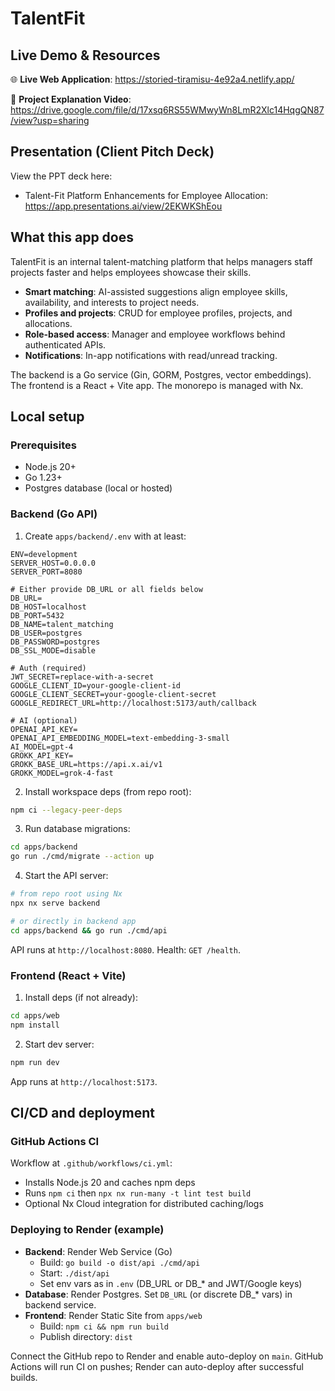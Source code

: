 # TalentFit

## Live Demo & Resources

🌐 **Live Web Application**: https://storied-tiramisu-4e92a4.netlify.app/

🎥 **Project Explanation Video**: https://drive.google.com/file/d/17xsq6RS55WMwyWn8LmR2Xlc14HqgQN87/view?usp=sharing

## Presentation (Client Pitch Deck)

View the PPT deck here:

- Talent-Fit Platform Enhancements for Employee Allocation: https://app.presentations.ai/view/2EKWKShEou


## What this app does


TalentFit is an internal talent-matching platform that helps managers staff projects faster and helps employees showcase their skills.

- **Smart matching**: AI-assisted suggestions align employee skills, availability, and interests to project needs.
- **Profiles and projects**: CRUD for employee profiles, projects, and allocations.
- **Role-based access**: Manager and employee workflows behind authenticated APIs.
- **Notifications**: In-app notifications with read/unread tracking.

The backend is a Go service (Gin, GORM, Postgres, vector embeddings). The frontend is a React + Vite app. The monorepo is managed with Nx.


## Local setup

### Prerequisites

- Node.js 20+
- Go 1.23+
- Postgres database (local or hosted)

### Backend (Go API)

1) Create `apps/backend/.env` with at least:

```env
ENV=development
SERVER_HOST=0.0.0.0
SERVER_PORT=8080

# Either provide DB_URL or all fields below
DB_URL=
DB_HOST=localhost
DB_PORT=5432
DB_NAME=talent_matching
DB_USER=postgres
DB_PASSWORD=postgres
DB_SSL_MODE=disable

# Auth (required)
JWT_SECRET=replace-with-a-secret
GOOGLE_CLIENT_ID=your-google-client-id
GOOGLE_CLIENT_SECRET=your-google-client-secret
GOOGLE_REDIRECT_URL=http://localhost:5173/auth/callback

# AI (optional)
OPENAI_API_KEY=
OPENAI_API_EMBEDDING_MODEL=text-embedding-3-small
AI_MODEL=gpt-4
GROKK_API_KEY=
GROKK_BASE_URL=https://api.x.ai/v1
GROKK_MODEL=grok-4-fast
```

2) Install workspace deps (from repo root):

```sh
npm ci --legacy-peer-deps
```

3) Run database migrations:

```sh
cd apps/backend
go run ./cmd/migrate --action up
```

4) Start the API server:

```sh
# from repo root using Nx
npx nx serve backend

# or directly in backend app
cd apps/backend && go run ./cmd/api
```

API runs at `http://localhost:8080`. Health: `GET /health`.

### Frontend (React + Vite)

1) Install deps (if not already):

```sh
cd apps/web
npm install
```

2) Start dev server:

```sh
npm run dev
```

App runs at `http://localhost:5173`.

## CI/CD and deployment

### GitHub Actions CI

Workflow at `.github/workflows/ci.yml`:

- Installs Node.js 20 and caches npm deps
- Runs `npm ci` then `npx nx run-many -t lint test build`
- Optional Nx Cloud integration for distributed caching/logs

### Deploying to Render (example)

- **Backend**: Render Web Service (Go)
  - Build: `go build -o dist/api ./cmd/api`
  - Start: `./dist/api`
  - Set env vars as in `.env` (DB_URL or DB_* and JWT/Google keys)
- **Database**: Render Postgres. Set `DB_URL` (or discrete DB_* vars) in backend service.
- **Frontend**: Render Static Site from `apps/web`
  - Build: `npm ci && npm run build`
  - Publish directory: `dist`

Connect the GitHub repo to Render and enable auto-deploy on `main`. GitHub Actions will run CI on pushes; Render can auto-deploy after successful builds.
